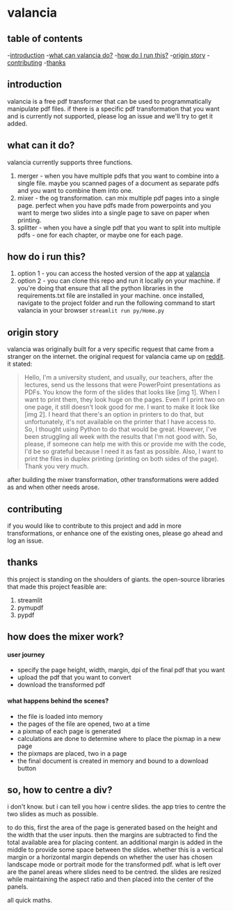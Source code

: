 # valancia

## table of contents
-[introduction](#introduction)
-[what can valancia do?](#what-can-it-do)
-[how do I run this?](#how-do-i-run-this)
-[origin story](#origin-story)
-[contributing](#contributing)
-[thanks](#thanks)

## introduction
valancia is a free pdf transformer that can be used to programmatically manipulate pdf files. if there is a specific pdf transformation that you want and is currently not supported, please log an issue and we'll try to get it added.

## what can it do?
valancia currently supports three functions.
1. merger - when you have multiple pdfs that you want to combine into a single file. maybe you scanned pages of a document as separate pdfs and you want to combine them into one. 
2. mixer - the og transformation. can mix multiple pdf pages into a single page. perfect when you have pdfs made from powerpoints and you want to merge two slides into a single page to save on paper when printing.
3. splitter - when you have a single pdf that you want to split into multiple pdfs - one for each chapter, or maybe one for each page.

## how do i run this?
1. option 1 - you can access the hosted version of the app at [valancia](https://valancia.streamlit.app)
2. option 2 - you can clone this repo and run it locally on your machine. if you're doing that ensure that all the python libraries in the requirements.txt file are installed in your machine. once installed, navigate to the project folder and run the following command to start valancia in your browser `streamlit run py/Home.py`

## origin story
valancia was originally built for a very specific request that came from a stranger on the internet. the original request for valancia came up on [reddit](https://www.reddit.com/r/learnprogramming/comments/1cqafk8/seeking_help_resizing_powerpoint_slides_for/). it stated:
> Hello, I'm a university student, and usually, our teachers, after the lectures, send us the lessons that were PowerPoint presentations as PDFs. You know the form of the slides that looks like [img 1]. When I want to print them, they look huge on the pages. Even if I print two on one page, it still doesn't look good for me. I want to make it look like [img 2]. I heard that there's an option in printers to do that, but unfortunately, it's not available on the printer that I have access to. So, I thought using Python to do that would be great. However, I've been struggling all week with the results that I'm not good with. So, please, if someone can help me with this or provide me with the code, I'd be so grateful because I need it as fast as possible. Also, I want to print the files in duplex printing (printing on both sides of the page). Thank you very much.

after building the mixer transformation, other transformations were added as and when other needs arose.

## contributing
if you would like to contribute to this project and add in more transformations, or enhance one of the existing ones, please go ahead and log an issue.

## thanks
this project is standing on the shoulders of giants. the open-source libraries that made this project feasible are:
1. streamlit
2. pymupdf
3. pypdf

## how does the mixer work?
#### user journey
- specify the page height, width, margin, dpi of the final pdf that you want
- upload the pdf that you want to convert
- download the transformed pdf

#### what happens behind the scenes?
- the file is loaded into memory
- the pages of the file are opened, two at a time
- a pixmap of each page is generated
- calculations are done to determine where to place the pixmap in a new page
- the pixmaps are placed, two in a page
- the final document is created in memory and bound to a download button

## so, how to centre a div?
i don't know. but i can tell you how i centre slides.
the app tries to centre the two slides as much as possible.

to do this, first the area of the page is generated based on the height and the width that the user inputs.
then the margins are subtracted to find the total available area for placing content.
an additional margin is added in the middle to provide some space between the slides.
whether this is a vertical margin or a horizontal margin depends on whether the user has chosen landscape mode or portrait mode for the transformed pdf.
what is left over are the panel areas where slides need to be centred.
the slides are resized while maintaining the aspect ratio and then placed into the center of the panels.

all quick maths.
